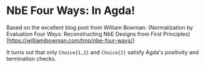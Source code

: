 # NbE Four Ways: In Agda!

Based on the excellent blog post from William Bowman: (Normalization by Evaluation Four Ways: Reconstructing NbE Designs from First Principles)[https://williamjbowman.com/tmp/nbe-four-ways/]

It turns out that only `Choice{1,2}` and `Choice{2}` satisfy Agda's positivity and termination checks.
